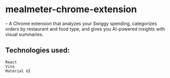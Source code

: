 # mealmeter-chrome-extension
– A Chrome extension that analyzes your Swiggy spending, categorizes orders by restaurant and food type, and gives you AI-powered insights with visual summaries.

## Technologies used:
    React
    Vite
    Material UI